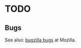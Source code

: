 # TODO

## Bugs

See also: [bugzilla bugs][bugzilla] at Mozilla.

[bugzilla]: https://bugzilla.mozilla.org/buglist.cgi?query_format=advanced&product=Websites&component=byob.mozilla.com&bug_status=UNCONFIRMED&bug_status=NEW&bug_status=ASSIGNED
